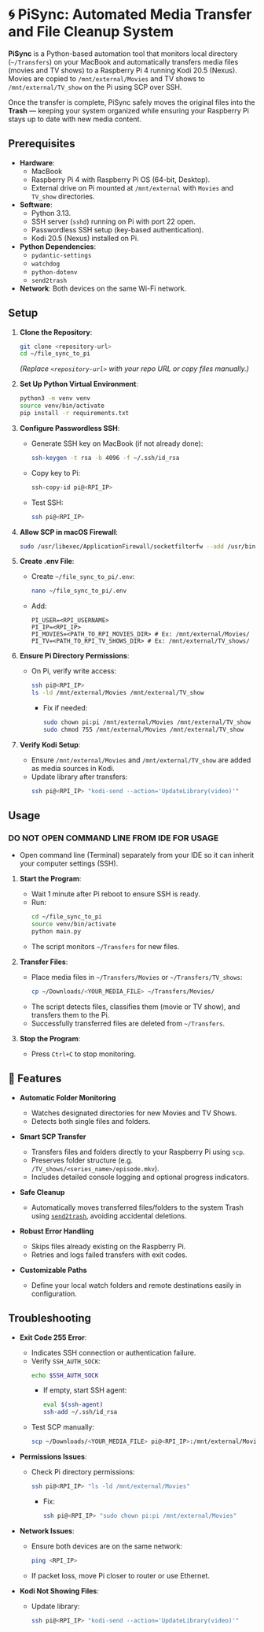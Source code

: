 # 🌀 PiSync: Automated Media Transfer and File Cleanup System

**PiSync** is a Python-based automation tool that monitors local directory (`~/Transfers`) on your MacBook and automatically transfers media files (movies and TV shows) to a Raspberry Pi 4 running Kodi 20.5 (Nexus). Movies are copied to `/mnt/external/Movies` and TV shows to `/mnt/external/TV_show` on the Pi using SCP over SSH.

Once the transfer is complete, PiSync safely moves the original files into the **Trash** — keeping your system organized while ensuring your Raspberry Pi stays up to date with new media content.

## Prerequisites

- **Hardware**:
  - MacBook
  - Raspberry Pi 4 with Raspberry Pi OS (64-bit, Desktop).
  - External drive on Pi mounted at `/mnt/external` with `Movies` and `TV_show` directories.
- **Software**:
  - Python 3.13.
  - SSH server (`sshd`) running on Pi with port 22 open.
  - Passwordless SSH setup (key-based authentication).
  - Kodi 20.5 (Nexus) installed on Pi.
- **Python Dependencies**:
  - `pydantic-settings`
  - `watchdog`
  - `python-dotenv`
  - `send2trash`
- **Network**: Both devices on the same Wi-Fi network.

## Setup

1. **Clone the Repository**:

   ```bash
   git clone <repository-url>
   cd ~/file_sync_to_pi
   ```

   _(Replace `<repository-url>` with your repo URL or copy files manually.)_

2. **Set Up Python Virtual Environment**:

   ```bash
   python3 -m venv venv
   source venv/bin/activate
   pip install -r requirements.txt
   ```

3. **Configure Passwordless SSH**:

   - Generate SSH key on MacBook (if not already done):
     ```bash
     ssh-keygen -t rsa -b 4096 -f ~/.ssh/id_rsa
     ```
   - Copy key to Pi:
     ```bash
     ssh-copy-id pi@<RPI_IP>
     ```
   - Test SSH:
     ```bash
     ssh pi@<RPI_IP>
     ```

4. **Allow SCP in macOS Firewall**:

   ```bash
   sudo /usr/libexec/ApplicationFirewall/socketfilterfw --add /usr/bin/scp
   ```

5. **Create .env File**:

   - Create `~/file_sync_to_pi/.env`:
     ```bash
     nano ~/file_sync_to_pi/.env
     ```
   - Add:
     ```plaintext
     PI_USER=<RPI_USERNAME>
     PI_IP=<RPI_IP>
     PI_MOVIES=<PATH_TO_RPI_MOVIES_DIR> # Ex: /mnt/external/Movies/
     PI_TV=<PATH_TO_RPI_TV_SHOWS_DIR> # Ex: /mnt/external/TV_shows/
     ```

6. **Ensure Pi Directory Permissions**:

   - On Pi, verify write access:
     ```bash
     ssh pi@<RPI_IP>
     ls -ld /mnt/external/Movies /mnt/external/TV_show
     ```
     - Fix if needed:
       ```bash
       sudo chown pi:pi /mnt/external/Movies /mnt/external/TV_show
       sudo chmod 755 /mnt/external/Movies /mnt/external/TV_show
       ```

7. **Verify Kodi Setup**:
   - Ensure `/mnt/external/Movies` and `/mnt/external/TV_show` are added as media sources in Kodi.
   - Update library after transfers:
     ```bash
     ssh pi@<RPI_IP> "kodi-send --action='UpdateLibrary(video)'"
     ```

## Usage

### **DO NOT OPEN COMMAND LINE FROM IDE FOR USAGE**

- Open command line (Terminal) separately from your IDE so it can inherit your computer settings (SSH).

1. **Start the Program**:

   - Wait 1 minute after Pi reboot to ensure SSH is ready.
   - Run:
     ```bash
     cd ~/file_sync_to_pi
     source venv/bin/activate
     python main.py
     ```
   - The script monitors `~/Transfers` for new files.

2. **Transfer Files**:

   - Place media files in `~/Transfers/Movies` or `~/Transfers/TV_shows`:
     ```bash
     cp ~/Downloads/<YOUR_MEDIA_FILE> ~/Transfers/Movies/
     ```
   - The script detects files, classifies them (movie or TV show), and transfers them to the Pi.
   - Successfully transferred files are deleted from `~/Transfers`.

3. **Stop the Program**:
   - Press `Ctrl+C` to stop monitoring.

## 🚀 Features

- **Automatic Folder Monitoring**

  - Watches designated directories for new Movies and TV Shows.
  - Detects both single files and folders.

- **Smart SCP Transfer**

  - Transfers files and folders directly to your Raspberry Pi using `scp`.
  - Preserves folder structure (e.g. `/TV_shows/<series_name>/episode.mkv`).
  - Includes detailed console logging and optional progress indicators.

- **Safe Cleanup**

  - Automatically moves transferred files/folders to the system Trash using [`send2trash`](https://pypi.org/project/Send2Trash/), avoiding accidental deletions.

- **Robust Error Handling**

  - Skips files already existing on the Raspberry Pi.
  - Retries and logs failed transfers with exit codes.

- **Customizable Paths**
  - Define your local watch folders and remote destinations easily in configuration.

## Troubleshooting

- **Exit Code 255 Error**:

  - Indicates SSH connection or authentication failure.
  - Verify `SSH_AUTH_SOCK`:
    ```bash
    echo $SSH_AUTH_SOCK
    ```
    - If empty, start SSH agent:
      ```bash
      eval $(ssh-agent)
      ssh-add ~/.ssh/id_rsa
      ```
  - Test SCP manually:
    ```bash
    scp ~/Downloads/<YOUR_MEDIA_FILE> pi@<RPI_IP>:/mnt/external/Movies/
    ```

- **Permissions Issues**:

  - Check Pi directory permissions:
    ```bash
    ssh pi@<RPI_IP> "ls -ld /mnt/external/Movies"
    ```
    - Fix:
      ```bash
      ssh pi@<RPI_IP> "sudo chown pi:pi /mnt/external/Movies"
      ```

- **Network Issues**:

  - Ensure both devices are on the same network:
    ```bash
    ping <RPI_IP>
    ```
  - If packet loss, move Pi closer to router or use Ethernet.

- **Kodi Not Showing Files**:
  - Update library:
    ```bash
    ssh pi@<RPI_IP> "kodi-send --action='UpdateLibrary(video)'"
    ```

